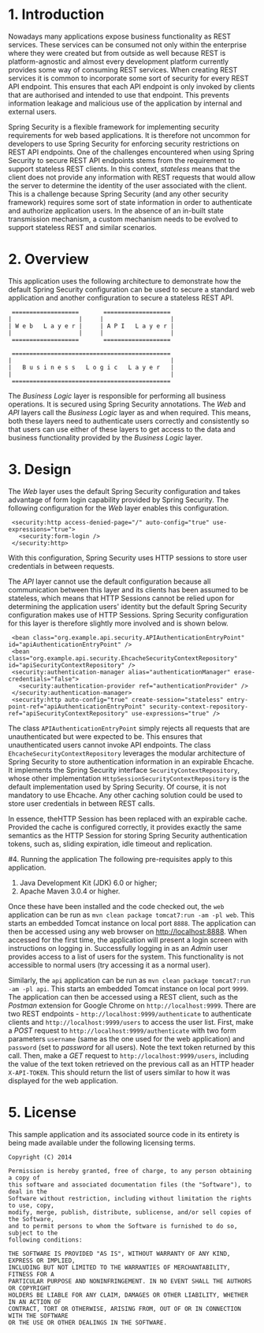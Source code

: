 # 1. Introduction
Nowadays many applications expose business functionality as REST services.  These services
can be consumed not only within the enterprise where they were created but from outside as
well because REST is platform-agnostic and almost every development platform currently
provides some way of consuming REST services.  When creating REST services it is common to
incorporate some sort of security for every REST API endpoint.  This ensures that each API
endpoint is only invoked by clients that are authorised and intended to use that endpoint.
This prevents information leakage and malicious use of the application by internal and
external users.

Spring Security is a flexible framework for implementing security requirements for web
based applications.  It is therefore not uncommon for developers to use Spring Security for
enforcing security restrictions on REST API endpoints.  One of the challenges encountered
when using Spring Security to secure REST API endpoints stems from the requirement to
support stateless REST clients.  In this context, *stateless* means that the client does
not provide any information with REST requests that would allow the server to determine the
identity of the user associated with the client.  This is a challenge because Spring Security
(and any other security framework) requires some sort of state information in order to
authenticate and authorize application users.  In the absence of an in-built state
transmission mechanism, a custom mechanism needs to be evolved to support stateless REST
and similar scenarios.

# 2. Overview
This application uses the following architecture to demonstrate how the default Spring
Security configuration can be used to secure a standard web application and another
configuration to secure a stateless REST API.

     ===================       ===================
    |                   |     |                   |
    | W e b   L a y e r |     | A P I   L a y e r |
    |                   |     |                   |
     ===================       ===================

     =============================================
    |                                             |
    |   B u s i n e s s   L o g i c   L a y e r   |
    |                                             |
     =============================================

The *Business Logic* layer is responsible for performing all business operations.  It is
secured using Spring Security annotations. The *Web* and *API* layers call the *Business
Logic* layer as and when required.  This means, both these layers need to authenticate
users correctly and consistently so that users can use either of these layers to get access
to the data and business functionality provided by the *Business Logic* layer.

# 3. Design
The *Web* layer uses the default Spring Security configuration and takes advantage of form
login capability provided by Spring Security.  The following configuration for the *Web*
layer enables this configuration.

     <security:http access-denied-page="/" auto-config="true" use-expressions="true">
       <security:form-login />
     </security:http>

With this configuration, Spring Security uses HTTP sessions to store user credentials in
between requests.

The *API* layer cannot use the default configuration because all communication between this
layer and its clients has been assumed to be stateless, which means that HTTP Sessions
cannot be relied upon for determining the application users' identity but the default Spring
Security configuration makes use of HTTP Sessions.  Spring Security configuration for
this layer is therefore slightly more involved and is shown below.

     <bean class="org.example.api.security.APIAuthenticationEntryPoint" id="apiAuthenticationEntryPoint" />
     <bean class="org.example.api.security.EhcacheSecurityContextRepository" id="apiSecurityContextRepository" />
     <security:authentication-manager alias="authenticationManager" erase-credentials="false">
       <security:authentication-provider ref="authenticationProvider" />
     </security:authentication-manager>
     <security:http auto-config="true" create-session="stateless" entry-point-ref="apiAuthenticationEntryPoint" security-context-repository-ref="apiSecurityContextRepository" use-expressions="true" />

The class `APIAuthenticationEntryPoint` simply rejects all requests that are unauthenticated
but were expected to be.  This ensures that unauthenticated users cannot invoke API endpoints.
The class `EhcacheSecurityContextRepository` leverages the modular architecture of Spring
Security to store authentication information in an expirable Ehcache.  It implements the
Spring Security interface `SecurityContextRepository`, whose other implementation
`HttpSessionSecurityContextRepository` is the default implementation used by Spring Security.
Of course, it is not mandatory to use Ehcache.  Any other caching solution could be used to
store user credentials in between REST calls.

In essence, theHTTP Session has been replaced with an expirable cache.  Provided the cache is
configured correctly, it provides exactly the same semantics as the HTTP Session for storing
Spring Security authentication tokens, such as, sliding expiration, idle timeout and replication.

#4. Running the application
The following pre-requisites apply to this application.

1. Java Development Kit (JDK) 6.0 or higher;
1. Apache Maven 3.0.4 or higher.

Once these have been installed and the code checked out, the `web` application can be run
as `mvn clean package tomcat7:run -am -pl web`.  This starts an embedded Tomcat instance on
local port `8888`.  The application can then be accessed using any web browser on [http://localhost:8888](http://localhost:8888).  When accessed for the first time, the
application will present a login screen with instructions on logging in.  Successfully logging
in as an *Admin* user provides access to a list of users for the system.  This functionality
is not accessible to normal users (try accessing it as a normal user).

Similarly, the `api` application can be run as `mvn clean package tomcat7:run -am -pl api`.
This starts an embedded Tomcat instance on local port `9999`.  The application can then be
accessed using a REST client, such as the *Postman* extension for Google Chrome on
`http://localhost:9999`.  There are two REST endpoints - `http://localhost:9999/authenticate`
to authenticate clients and `http://localhost:9999/users` to access the user list.
First, make a *POST* request to `http://localhost:9999/authenticate` with two form parameters
`username` (same as the one used for the web application) and `password` (set to *password*
for all users).  Note the text token returned by this call.  Then, make a *GET* request to
`http://localhost:9999/users`, including the value of the text token retrieved on the
previous call as an HTTP header `X-API-TOKEN`.  This should return the list of users similar
to how it was displayed for the web application.

# 5. License
This sample application and its associated source code in its entirety is being made
available under the following licensing terms.

    Copyright (C) 2014

    Permission is hereby granted, free of charge, to any person obtaining a copy of
    this software and associated documentation files (the "Software"), to deal in the
    Software without restriction, including without limitation the rights to use, copy,
    modify, merge, publish, distribute, sublicense, and/or sell copies of the Software,
    and to permit persons to whom the Software is furnished to do so, subject to the
    following conditions:

    THE SOFTWARE IS PROVIDED "AS IS", WITHOUT WARRANTY OF ANY KIND, EXPRESS OR IMPLIED,
    INCLUDING BUT NOT LIMITED TO THE WARRANTIES OF MERCHANTABILITY, FITNESS FOR A
    PARTICULAR PURPOSE AND NONINFRINGEMENT. IN NO EVENT SHALL THE AUTHORS OR COPYRIGHT
    HOLDERS BE LIABLE FOR ANY CLAIM, DAMAGES OR OTHER LIABILITY, WHETHER IN AN ACTION OF
    CONTRACT, TORT OR OTHERWISE, ARISING FROM, OUT OF OR IN CONNECTION WITH THE SOFTWARE
    OR THE USE OR OTHER DEALINGS IN THE SOFTWARE.
